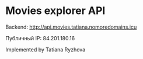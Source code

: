# Movies explorer API

Backend: http://api.movies.tatiana.nomoredomains.icu

Публичный IP: 84.201.180.16

Implemented by Tatiana Ryzhova

